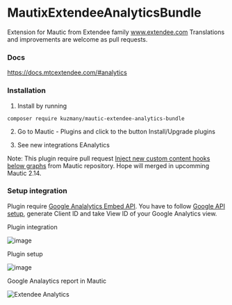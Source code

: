 # MautixExtendeeAnalyticsBundle

Extension for Mautic from Extendee family www.extendee.com Translations and improvements are welcome as pull requests.

### Docs

https://docs.mtcextendee.com/#analytics

### Installation

1. Install by running 

`composer require kuzmany/mautic-extendee-analytics-bundle`

2. Go to Mautic - Plugins and click to the button Install/Upgrade plugins

3. See new integrations EAnalytics

Note: This plugin require pull request [Inject new custom content hooks below graphs](https://github.com/mautic/mautic/pull/6016) from Mautic repository. Hope will merged in upcomming Mautic 2.14.

### Setup integration

Plugin require  [Google Analalytics Embed API](https://developers.google.com/analytics/devguides/reporting/embed/v1/). You have to follow [Google API setup](https://developers.google.com/api-client-library/javascript/start/start-js#Setup), generate Client ID and take View ID of your Google Analytics view.

Plugin integration

![image](https://user-images.githubusercontent.com/462477/40825598-57d75716-6578-11e8-9707-4e47fe3876f4.png)

Plugin setup

![image](https://user-images.githubusercontent.com/462477/40825555-2de38308-6578-11e8-8ba6-9de8c824aeab.png)

Google Analaytics report in Mautic

![Extendee Analytics](https://user-images.githubusercontent.com/462477/39583389-4aeb5190-4ef0-11e8-883f-258b75ba4c08.PNG)
